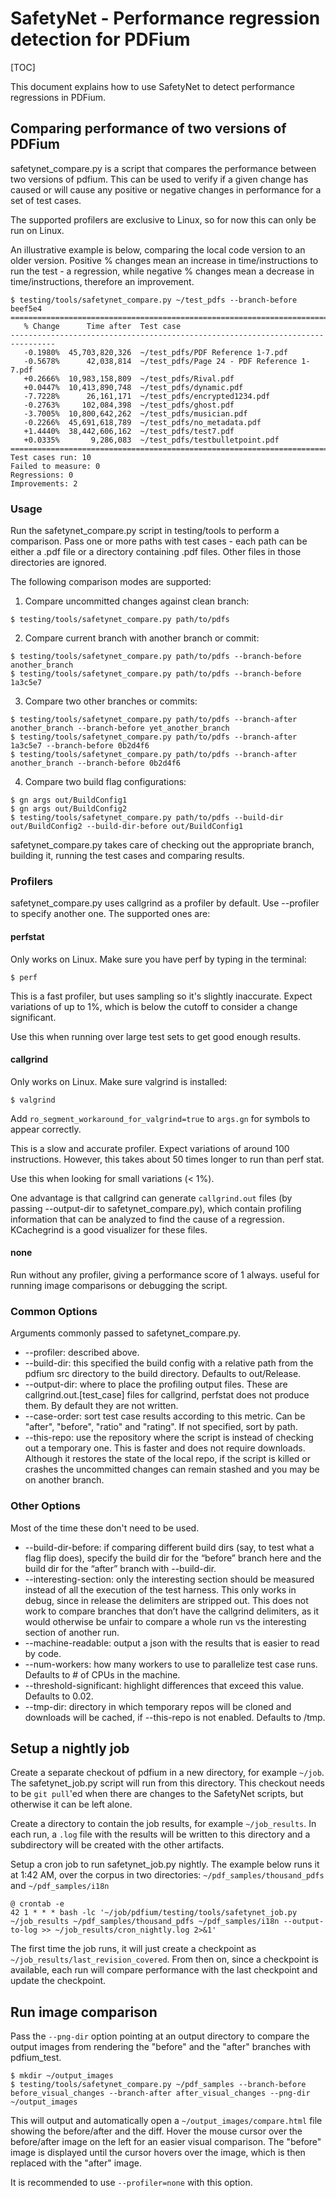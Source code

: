 # SafetyNet - Performance regression detection for PDFium

[TOC]

This document explains how to use SafetyNet to detect performance regressions
in PDFium.

## Comparing performance of two versions of PDFium

safetynet_compare.py is a script that compares the performance between two
versions of pdfium. This can be used to verify if a given change has caused
or will cause any positive or negative changes in performance for a set of test
cases.

The supported profilers are exclusive to Linux, so for now this can only be run
on Linux.

An illustrative example is below, comparing the local code version to an older
version. Positive % changes mean an increase in time/instructions to run the
test - a regression, while negative % changes mean a decrease in
time/instructions, therefore an improvement.

```
$ testing/tools/safetynet_compare.py ~/test_pdfs --branch-before beef5e4
================================================================================
   % Change      Time after  Test case
--------------------------------------------------------------------------------
   -0.1980%  45,703,820,326  ~/test_pdfs/PDF Reference 1-7.pdf
   -0.5678%      42,038,814  ~/test_pdfs/Page 24 - PDF Reference 1-7.pdf
   +0.2666%  10,983,158,809  ~/test_pdfs/Rival.pdf
   +0.0447%  10,413,890,748  ~/test_pdfs/dynamic.pdf
   -7.7228%      26,161,171  ~/test_pdfs/encrypted1234.pdf
   -0.2763%     102,084,398  ~/test_pdfs/ghost.pdf
   -3.7005%  10,800,642,262  ~/test_pdfs/musician.pdf
   -0.2266%  45,691,618,789  ~/test_pdfs/no_metadata.pdf
   +1.4440%  38,442,606,162  ~/test_pdfs/test7.pdf
   +0.0335%       9,286,083  ~/test_pdfs/testbulletpoint.pdf
================================================================================
Test cases run: 10
Failed to measure: 0
Regressions: 0
Improvements: 2
```

### Usage

Run the safetynet_compare.py script in testing/tools to perform a comparison.
Pass one or more paths with test cases - each path can be either a .pdf file or
a directory containing .pdf files. Other files in those directories are
ignored.

The following comparison modes are supported:

1. Compare uncommitted changes against clean branch:
```shell
$ testing/tools/safetynet_compare.py path/to/pdfs
```

2. Compare current branch with another branch or commit:
```shell
$ testing/tools/safetynet_compare.py path/to/pdfs --branch-before another_branch
$ testing/tools/safetynet_compare.py path/to/pdfs --branch-before 1a3c5e7
```

3. Compare two other branches or commits:
```shell
$ testing/tools/safetynet_compare.py path/to/pdfs --branch-after another_branch --branch-before yet_another_branch
$ testing/tools/safetynet_compare.py path/to/pdfs --branch-after 1a3c5e7 --branch-before 0b2d4f6
$ testing/tools/safetynet_compare.py path/to/pdfs --branch-after another_branch --branch-before 0b2d4f6
```

4. Compare two build flag configurations:
```shell
$ gn args out/BuildConfig1
$ gn args out/BuildConfig2
$ testing/tools/safetynet_compare.py path/to/pdfs --build-dir out/BuildConfig2 --build-dir-before out/BuildConfig1
```

safetynet_compare.py takes care of checking out the appropriate branch, building
it, running the test cases and comparing results.

### Profilers

safetynet_compare.py uses callgrind as a profiler by default. Use --profiler
to specify another one. The supported ones are:

#### perfstat

Only works on Linux.
Make sure you have perf by typing in the terminal:
```shell
$ perf
```

This is a fast profiler, but uses sampling so it's slightly inaccurate.
Expect variations of up to 1%, which is below the cutoff to consider a
change significant.

Use this when running over large test sets to get good enough results.

#### callgrind

Only works on Linux.
Make sure valgrind is installed:
```shell
$ valgrind
```

Add `ro_segment_workaround_for_valgrind=true` to `args.gn` for symbols to appear
correctly.

This is a slow and accurate profiler. Expect variations of around 100
instructions. However, this takes about 50 times longer to run than perf stat.

Use this when looking for small variations (< 1%).

One advantage is that callgrind can generate `callgrind.out` files (by passing
--output-dir to safetynet_compare.py), which contain profiling information that
can be analyzed to find the cause of a regression. KCachegrind is a good
visualizer for these files.

#### none

Run without any profiler, giving a performance score of 1 always. useful for
running image comparisons or debugging the script.

### Common Options

Arguments commonly passed to safetynet_compare.py.

* --profiler: described above.
* --build-dir: this specified the build config with a relative path from the
pdfium src directory to the build directory. Defaults to out/Release.
* --output-dir: where to place the profiling output files. These are
callgrind.out.[test_case] files for callgrind, perfstat does not produce them.
By default they are not written.
* --case-order: sort test case results according to this metric. Can be "after",
"before", "ratio" and "rating". If not specified, sort by path.
* --this-repo: use the repository where the script is instead of checking out a
temporary one. This is faster and does not require downloads. Although it
restores the state of the local repo, if the script is killed or crashes the
uncommitted changes can remain stashed and you may be on another branch.

### Other Options

Most of the time these don't need to be used.

* --build-dir-before: if comparing different build dirs (say, to test what a
flag flip does), specify the build dir for the “before” branch here and the
build dir for the “after” branch with --build-dir.
* --interesting-section: only the interesting section should be measured instead
of all the execution of the test harness. This only works in debug, since in
release the delimiters are stripped out. This does not work to compare branches
that don’t have the callgrind delimiters, as it would otherwise be unfair to
compare a whole run vs the interesting section of another run.
* --machine-readable: output a json with the results that is easier to read by
code.
* --num-workers: how many workers to use to parallelize test case runs. Defaults
to # of CPUs in the machine.
* --threshold-significant: highlight differences that exceed this value.
Defaults to 0.02.
* --tmp-dir: directory in which temporary repos will be cloned and downloads
will be cached, if --this-repo is not enabled. Defaults to /tmp.

## Setup a nightly job

Create a separate checkout of pdfium in a new directory, for example `~/job`.
The safetynet_job.py script will run from this directory. This checkout needs to
be `git pull`'ed when there are changes to the SafetyNet scripts, but otherwise
it can be left alone.

Create a directory to contain the job results, for example `~/job_results`. In
each run, a `.log` file with the results will be written to this directory and a
subdirectory will be created with the other artifacts.

Setup a cron job to run safetynet_job.py nightly. The example below runs it at
1:42 AM, over the corpus in two directories: `~/pdf_samples/thousand_pdfs` and
`~/pdf_samples/i18n`

```shell
@ crontab -e
42 1 * * * bash -lc '~/job/pdfium/testing/tools/safetynet_job.py ~/job_results ~/pdf_samples/thousand_pdfs ~/pdf_samples/i18n --output-to-log >> ~/job_results/cron_nightly.log 2>&1'
```

The first time the job runs, it will just create a checkpoint as
`~/job_results/last_revision_covered`. From then on, since a checkpoint is
available, each run will compare performance with the last checkpoint and update
the checkpoint.

## Run image comparison

Pass the `--png-dir` option pointing at an output directory to compare the output
images from rendering the "before" and the "after" branches with pdfium_test.

```shell
$ mkdir ~/output_images
$ testing/tools/safetynet_compare.py ~/pdf_samples --branch-before before_visual_changes --branch-after after_visual_changes --png-dir ~/output_images
```

This will output and automatically open a `~/output_images/compare.html` file
showing the before/after and the diff. Hover the mouse cursor over the
before/after image on the left for an easier visual comparison. The "before"
image is displayed until the cursor hovers over the image, which is then
replaced with the "after" image.

It is recommended to use `--profiler=none` with this option.
